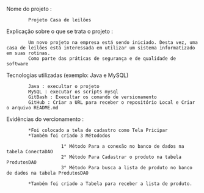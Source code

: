 Nome do projeto : 

            Projeto Casa de leilões

Explicação sobre o que se trata o projeto : 

            Um novo projeto na empresa está sendo iniciado. Desta vez, uma casa de leilões está interessada em utilizar um sistema informatizado em suas rotinas. 
            Como parte das práticas de segurança e de qualidade de software

Tecnologias utilizadas (exemplo: Java e MySQL)

            Java : execultar o projeto
            MySQL : executar os scripts mysql 
            GitBash : Execultar os comando de versionamento
            GitHub : Criar a URL para receber o repositório Local e Criar o arquivo README.md

Evidências do vercionamento :

            *Foi colocado a tela de cadastro como Tela Pricipar
            *Também foi criado 3 Métododos
            
                        1° Método Para a conexão no banco de dados na tabela ConectaDAO
                        2° Método Para Cadastrar o produto na tabela ProdutosDAO
                        3° Método Para busca a lista de produto no banco de dados na tabela ProdutosDAO

            *Também foi criado a Tabela para receber a lista de produto.

            
            
